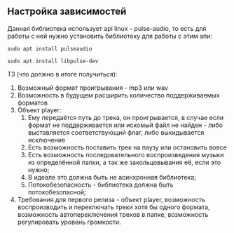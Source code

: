 ## Настройка зависимостей 
Данная библиотека использует api linux - pulse-audio,
то есть для работы с ней нужно установить библиотеку для
работы с этим апи:
```
sudo apt install pulseaudio
``` 
```
sudo apt install libpulse-dev
```

ТЗ (что должно в итоге получиться):
1) Возможный формат проигрывания - mp3 или wav
2) Возможность в будущем расширить количество поддерживаемых форматов
3) Объект player:
    1) Ему передаётся путь до трека, он проигрывается, в случае если формат не поддерживается
или искомый файл не найден - либо выставляется соответствующий флаг, либо выкидывается исключение
    2) Есть возможность поставить трек на паузу или остановить вовсе
    3) Есть возможность последовательного воспроизведения музыки из определённой папки, а
так же закольцовывания её, если это нужно;
    4) В идеале это должна быть не асинхронная библиотека;
    5) Потокобезопасность - библиотека должна быть потокобезопасной;
4) Требования для первого релиза - объект player, возможность воспроизводить и переключать 
треки хотя бы одного формата, возможность автопереключения треков в папке, возможность регулировать
уровень громкости.

